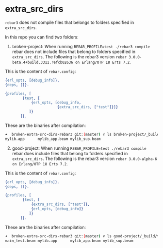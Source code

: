 extra_src_dirs
======

`rebar3` does not compile files that belongs to folders specified in `extra_src_dirs`.

In this repo you can find two folders:

1. broken-project:  When running `REBAR_PROFILE=test ./rebar3 compile` rebar does not include files that belong to folders specified in `extra_src_dirs`.  The following is the rebar3 version `rebar 3.0.0-beta.4+build.3311.refcb02636 on Erlang/OTP 18 Erts 7.2`.

This is the content of `rebar.config`:

```erlang
{erl_opts, [debug_info]}.
{deps, []}.

{profiles, [
	    {test, [
		    {erl_opts, [debug_info,
		    	        {extra_src_dirs, ["test"]}]}
		   ]}
	   ]}.
```

These are the binaries after compilation:

```bash
➜  broken-extra-src-dirs-rebar3 git:(master) ✗ ls broken-project/_build/test/lib/mylib/ebin
mylib.app      mylib_app.beam mylib_sup.beam
```

2. good-project: When running `REBAR_PROFILE=test ./rebar3 compile` rebar does include files that belong to folders specified in `extra_src_dirs`.  The following is the rebar3 version `rebar 3.0.0-alpha-6 on Erlang/OTP 18 Erts 7.2`.

This is the content of `rebar.config`:

```erlang
{erl_opts, [debug_info]}.
{deps, []}.

{profiles, [
	    {test, [
		    {extra_src_dirs, ["test"]},
		    {erl_opts, [debug_info]}
		   ]}
	   ]}.
```

These are the binaries after compilation:

```bash
➜  broken-extra-src-dirs-rebar3 git:(master) ✗ ls good-project/_build/test/lib/mylib/ebin
main_test.beam mylib.app      mylib_app.beam mylib_sup.beam
```

